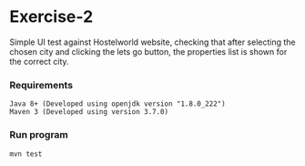 # Exercise-2

Simple UI test against Hostelworld website, checking that after selecting the 
chosen city and clicking the lets go button, the properties list is shown for 
the correct city. 

### Requirements

```
Java 8+ (Developed using openjdk version "1.8.0_222")
Maven 3 (Developed using version 3.7.0)
```

### Run program

```bash
mvn test
```